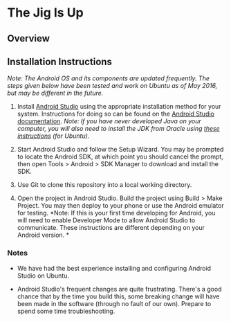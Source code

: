 # The Jig Is Up

## Overview

## Installation Instructions

*Note: The Android OS and its components are updated frequently. The steps given below have been tested and work on Ubuntu as of May 2016, but may be different in the future.*

1. Install [Android Studio](http://developer.android.com/sdk/index.html) using the appropriate installation method for your system. Instructions for doing so can be found on the [Android Studio documentation](http://developer.android.com/sdk/installing/index.html). *Note: If you have never developed Java on your computer, you will also need to install the JDK from Oracle using [these instructions](http://www.webupd8.org/2012/09/install-oracle-java-8-in-ubuntu-via-ppa.html) (for Ubuntu).*

2. Start Android Studio and follow the Setup Wizard. You may be prompted to locate the Android SDK, at which point you should cancel the prompt, then open Tools > Android > SDK Manager to download and install the SDK.

3. Use Git to clone this repository into a local working directory.

4. Open the project in Android Studio. Build the project using Build > Make Project. You may then deploy to your phone or use the Android emulator for testing. *Note: If this is your first time developing for Android, you will need to enable Developer Mode to allow Android Studio to communicate. These instructions are different depending on your Android version. *

### Notes

* We have had the best experience installing and configuring Android Studio on Ubuntu. 

* Android Studio's frequent changes are quite frustrating. There's a good chance that by the time you build this, some breaking change will have been made in the software (through no fault of our own). Prepare to spend some time troubleshooting.
